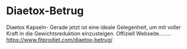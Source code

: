 # Diaetox-Betrug
Diaetox Kapseln- Gerade jetzt ist eine ideale Gelegenheit, um mit voller Kraft in die Gewichtsreduktion einzusteigen.  Offiziell Webseite........  https://www.fitprodiet.com/diaetox-betrug/
